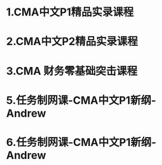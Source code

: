 # <a src="https://github.com/yangchenlarkin/gaodun/blob/master/1.CMA%E4%B8%AD%E6%96%87P1%E7%B2%BE%E5%93%81%E5%AE%9E%E5%BD%95%E8%AF%BE%E7%A8%8B.md">1.CMA中文P1精品实录课程</a>
# <a src="https://github.com/yangchenlarkin/gaodun/blob/master/2.CMA%E4%B8%AD%E6%96%87P2%E7%B2%BE%E5%93%81%E5%AE%9E%E5%BD%95%E8%AF%BE%E7%A8%8B.md">2.CMA中文P2精品实录课程</a>
# <a src="https://github.com/yangchenlarkin/gaodun/blob/master/3.CMA%20%E8%B4%A2%E5%8A%A1%E9%9B%B6%E5%9F%BA%E7%A1%80%E7%AA%81%E5%87%BB%E8%AF%BE%E7%A8%8B.md">3.CMA 财务零基础突击课程</a>
# <a src="https://github.com/yangchenlarkin/gaodun/blob/master/5.%E4%BB%BB%E5%8A%A1%E5%88%B6%E7%BD%91%E8%AF%BE-CMA%E4%B8%AD%E6%96%87P1%E6%96%B0%E7%BA%B2-Andrew.md">5.任务制网课-CMA中文P1新纲-Andrew</a>
# <a src="https://github.com/yangchenlarkin/gaodun/blob/master/6.%E4%BB%BB%E5%8A%A1%E5%88%B6%E7%BD%91%E8%AF%BE-CMA%E4%B8%AD%E6%96%87P1%E6%96%B0%E7%BA%B2-Andrew.md">6.任务制网课-CMA中文P1新纲-Andrew</a>
